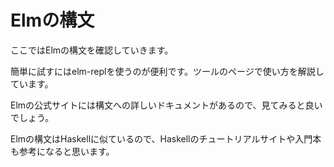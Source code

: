 # Elmの構文

ここではElmの構文を確認していきます。

簡単に試すにはelm-replを使うのが便利です。ツールのページで使い方を解説しています。

Elmの公式サイトには構文への詳しいドキュメントがあるので、見てみると良いでしょう。

Elmの構文はHaskellに似ているので、Haskellのチュートリアルサイトや入門本も参考になると思います。
